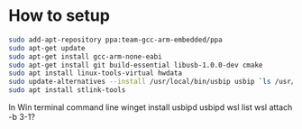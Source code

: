 # How to setup

```bash
sudo add-apt-repository ppa:team-gcc-arm-embedded/ppa
sudo apt-get update
sudo apt-get install gcc-arm-none-eabi
sudo apt-get install git build-essential libusb-1.0.0-dev cmake
sudo apt install linux-tools-virtual hwdata
sudo update-alternatives --install /usr/local/bin/usbip usbip `ls /usr/lib/linux-tools/*/usbip | tail -n1` 20
sudo apt install stlink-tools
```

In Win terminal command line
winget install usbipd
usbipd wsl list
wsl attach -b 3-1?

